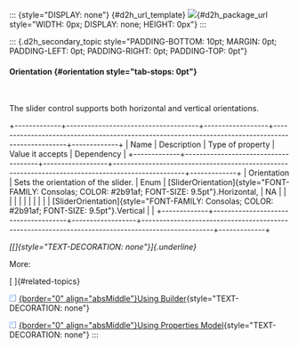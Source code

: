 ::: {style="DISPLAY: none"}
[](ms-xhelp:///?Id=d2h_url_template){#d2h_url_template} ![](!package_url!){#d2h_package_url style="WIDTH: 0px; DISPLAY: none; HEIGHT: 0px"}
:::

::: {.d2h_secondary_topic style="PADDING-BOTTOM: 10pt; MARGIN: 0pt; PADDING-LEFT: 0pt; PADDING-RIGHT: 0pt; PADDING-TOP: 0pt"}
#### Orientation {#orientation style="tab-stops: 0pt"}

 

The slider control supports both horizontal and vertical orientations.

+-------------+-------------------------------------+------------------+--------------------------------------------------------------------------------------------------+-------------+
| Name        | Description                         | Type of property | Value it accepts                                                                                 | Dependency  |
+-------------+-------------------------------------+------------------+--------------------------------------------------------------------------------------------------+-------------+
| Orientation | Sets the orientation of the slider. | Enum             | [SliderOrientation]{style="FONT-FAMILY: Consolas; COLOR: #2b91af; FONT-SIZE: 9.5pt"}.Horizontal, | NA          |
|             |                                     |                  |                                                                                                  |             |
|             |                                     |                  | [SliderOrientation]{style="FONT-FAMILY: Consolas; COLOR: #2b91af; FONT-SIZE: 9.5pt"}.Vertical    |             |
+-------------+-------------------------------------+------------------+--------------------------------------------------------------------------------------------------+-------------+

*[[]{style="TEXT-DECORATION: none"}]{.underline}*  

More:

[ ]{#related-topics}

[![](button.gif){border="0" align="absMiddle"}Using Builder](ms-xhelp:///?Id=b1e2d0c5-3417-43c7-a7af-b11d5066a8e6){style="TEXT-DECORATION: none"}

[![](button.gif){border="0" align="absMiddle"}Using Properties Model](ms-xhelp:///?Id=5ee34e3b-5733-472b-9cc7-31c8e4528307){style="TEXT-DECORATION: none"}
:::
